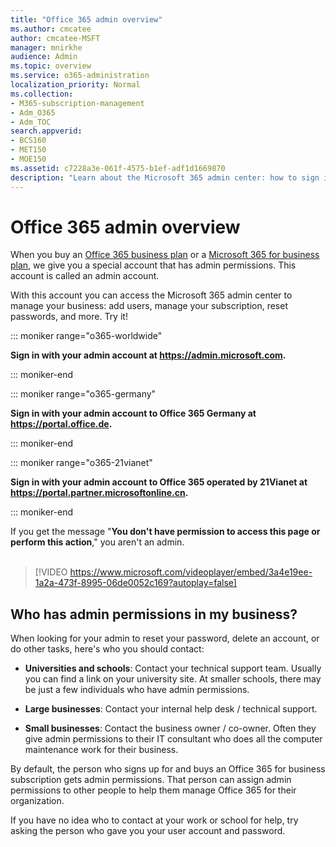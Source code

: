 ```yaml
---
title: "Office 365 admin overview"
ms.author: cmcatee
author: cmcatee-MSFT
manager: mnirkhe
audience: Admin
ms.topic: overview
ms.service: o365-administration
localization_priority: Normal
ms.collection: 
- M365-subscription-management
- Adm_O365
- Adm_TOC
search.appverid:
- BCS160
- MET150
- MOE150
ms.assetid: c7228a3e-061f-4575-b1ef-adf1d1669870
description: "Learn about the Microsoft 365 admin center: how to sign in, who your admin is, and watch a video introduction about it."
---
```


# Office 365 admin overview 

  
When you buy an [Office 365 business plan](https://go.microsoft.com/fwlink/?linkid=856886) or a [Microsoft 365 for business plan](https://www.microsoft.com/en-us/microsoft-365/business), we give you a special account that has admin permissions. This account is called an admin account.
  
With this account you can access the Microsoft 365 admin center to manage your business: add users, manage your subscription, reset passwords, and more. Try it!
  
::: moniker range="o365-worldwide"

 **Sign in with your admin account at <a href="https://go.microsoft.com/fwlink/p/?linkid=2024339" target="_blank">https://admin.microsoft.com</a>.**

::: moniker-end

::: moniker range="o365-germany"

**Sign in with your admin account to Office 365 Germany at <a href="https://go.microsoft.com/fwlink/p/?linkid=848041" target="_blank">https://portal.office.de</a>.**

::: moniker-end

::: moniker range="o365-21vianet"

**Sign in with your admin account to Office 365 operated by 21Vianet at <a href="https://go.microsoft.com/fwlink/p/?linkid=850627" target="_blank">https://portal.partner.microsoftonline.cn</a>.**

::: moniker-end

If you get the message "**You don't have permission to access this page or perform this action**," you aren't an admin.
<br><br>    
> [!VIDEO https://www.microsoft.com/videoplayer/embed/3a4e19ee-1a2a-473f-8995-06de0052c169?autoplay=false]
  
## Who has admin permissions in my business?
<a name="bkmk_admin"> </a>

When looking for your admin to reset your password, delete an account, or do other tasks, here's who you should contact:
  
- **Universities and schools**: Contact your technical support team. Usually you can find a link on your university site. At smaller schools, there may be just a few individuals who have admin permissions. 
    
- **Large businesses**: Contact your internal help desk / technical support. 
    
- **Small businesses**: Contact the business owner / co-owner. Often they give admin permissions to their IT consultant who does all the computer maintenance work for their business. 
    
By default, the person who signs up for and buys an Office 365 for business subscription gets admin permissions. That person can assign admin permissions to other people to help them manage Office 365 for their organization.
  
If you have no idea who to contact at your work or school for help, try asking the person who gave you your user account and password.
